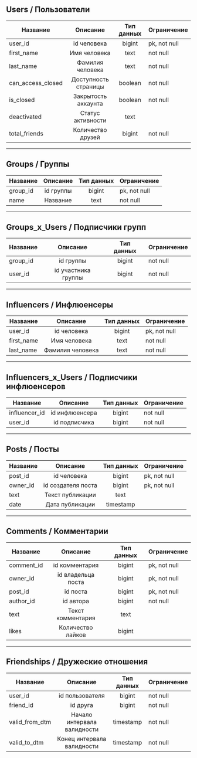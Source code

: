 ## Users / Пользователи
| Название        | Описание             | Тип данных  |  Ограничение |
| --------------- |:--------------------:|:-----------:| ------------ |
| user_id       | id человека          | bigint      | pk, not null |
| first_name      | Имя человека         | text        | not null     |
| last_name     | Фамилия человека     | text      | not null     |
| can_access_closed     | Доступность страницы   | boolean      | not null |
| is_closed     | Закрытость аккаунта     | boolean      | not null     |
| deactivated     | Статус активности     | text      |      |
| total_friends     | Количество друзей     | bigint      | not null     |

---

## Groups / Группы
| Название        | Описание             | Тип данных  |  Ограничение |
| --------------- |:--------------------:|:-----------:| ------------ |
| group_id       | id группы          | bigint      | pk, not null |
| name      | Название         | text        | not null     |

---

## Groups_x_Users / Подписчики групп
| Название        | Описание             | Тип данных  |  Ограничение |
| --------------- |:--------------------:|:-----------:| ------------ |
| group_id       | id группы          | bigint      | not null |
| user_id      | id участника группы         | bigint        | not null     |

---

## Influencers / Инфлюенсеры
| Название        | Описание             | Тип данных  |  Ограничение |
| --------------- |:--------------------:|:-----------:| ------------ |
| user_id       | id человека          | bigint      | pk, not null |
| first_name      | Имя человека         | text        | not null     |
| last_name     | Фамилия человека     | text      | not null     |

---

## Influencers_x_Users / Подписчики инфлюенсеров
| Название        | Описание             | Тип данных  |  Ограничение |
| --------------- |:--------------------:|:-----------:| ------------ |
| influencer_id       | id инфлюенсера     | bigint      | not null |
| user_id      | id подписчика         | bigint        | not null     |

---

## Posts / Посты
| Название        | Описание             | Тип данных  |  Ограничение |
| --------------- |:--------------------:|:-----------:| ------------ |
| post_id       | id человека          | bigint      | pk, not null |
| owner_id      | id создателя поста     | bigint        | pk, not null     |
| text     | Текст публикации     | text      |      |
| date     | Дата публикации     | timestamp      |      |

---

## Comments / Комментарии
| Название        | Описание             | Тип данных  |  Ограничение |
| --------------- |:--------------------:|:-----------:| ------------ |
| сomment_id       | id комментария          | bigint      | pk, not null |
| owner_id     | id владельца поста | bigint | pk, not null |
| post_id      | id поста     | bigint        | pk, not null     |
| author_id      | id автора     | bigint        |  not null     |
| text     | Текст комментария     | text      |      |
| likes     | Количество лайков     | bigint      |      |

---

## Friendships / Дружеские отношения
| Название        | Описание             | Тип данных  |  Ограничение |
| --------------- |:--------------------:|:-----------:| ------------ |
| user_id       | id пользователя     | bigint      | not null |
| friend_id      | id друга         | bigint        | not null |
| valid_from_dtm | Начало интервала валидности | timestamp | not null |
| valid_to_dtm | Конец интервала валидности | timestamp | not null |

